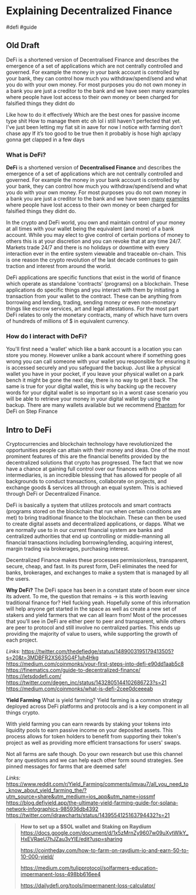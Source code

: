 # Explaining Decentralized Finance
#defi #guide 

## Old Draft
DeFi is a shortened version of Decentralised Finance and describes the emergence of a set of applications which are not centrally controlled and governed. For example the money in your bank account is controlled by your bank, they can control how much you withdraw/spend/send and what you do with your own money. For most purposes you do not own money in a bank you are just a creditor to the bank and we have seen many examples where people have lost access to their own money or been charged for falsified things they didnt do

Like how to do it effectively Which are the best ones for passive income type shit How to manage them etc oh lol i still haven't perfected that yet. I've just been letting my fiat sit in aave for now I notice with farming don’t chase apy If it’s too good to be true then it probably is hose high apr/apy gonna get clapped in a few days

### What is DeFi?

**DeFi** is a shortened version of **Decentralised Finance** and describes the emergence of a set of applications which are not centrally controlled and governed. For example the money in your bank account is controlled by your bank, they can control how much you withdraw/spend/send and what you do with your own money. For most purposes you do not own money in a bank you are just a creditor to the bank and we have seen [many](https://www.theatlantic.com/business/archive/2013/03/everything-you-need-to-know-about-the-cyprus-bank-disaster/274096/) [examples](https://www.forbes.com/sites/jackkelly/2020/02/24/wells-fargo-forced-to-pay-3-billion-for-the-banks-fake-account-scandal/?sh=4c4888f242d2) where people have lost access to their own money or been charged for falsified things they didnt do.

In the crypto and DeFi world, you own and maintain control of your money at all times with your wallet being the equivalent (and more) of a bank account. While you may elect to give control of certain portions of money to others this is at your discretion and you can revoke that at any time 24/7. Markets trade 24/7 and there is no holidays or downtime with every interaction ever in the entire system viewable and traceable on-chain. This is one reason the crypto revolution of the last decade continues to gain traction and interest from around the world.

DeFi applications are specific functions that exist in the world of finance which operate as standalone 'contracts' (programs) on a blockchain. These applications do specific things and you interact with them by initiating a transaction from your wallet to the contract. These can be anything from borrowing and lending, trading, sending money or even non-monetary things like escrow services, art and legal attestations. For the most part DeFi relates to only the monetary contracts, many of which have turn overs of hundreds of millions of $ in equivalent currency.

### How do I interact with DeFi?

You'll first need a 'wallet' which like a bank account is a location you can store you money. However unlike a bank account where if something goes wrong you can call someone with your wallet you responsible for ensuring it is accessed securely and you safeguard the backup. Just like a physical wallet you have in your pocket, if you leave your physical wallet on a park bench it might be gone the next day, there is no way to get it back. The same is true for your digital wallet, this is why backing up the recovery words for your digital wallet is so important so in a worst case scenario you will be able to retrieve your money in your digital wallet by using the backup. There are many wallets available but we recommend [Phantom](https://phantom.app/) for DeFi on Step Finance 

## **Intro to DeFi**

Cryptocurrencies and blockchain technology have revolutionized the opportunities people can attain with their money and ideas. One of the most prominent features of this are the financial benefits provided by the decentralized solutions that crypto has progressed. The fact that we now have a chance at gaining full control over our finances with no intermediaries, is an incredible blessing that has allowed for people of all backgrounds to conduct transactions, collaborate on projects, and exchange goods & services all through an equal system. This is achieved through DeFi or Decentralized Finance.

DeFi is basically a system that utilizes protocols and smart contracts (programs stored on the blockchain that run when certain conditions are met) to bring traditional finance to the blockchain. These can then be used to create digital assets and decentralized applications, or dapps. What we are normally use to in our current financial system are banks and centralized authorities that end up controlling or middle-manning all financial transactions including borrowing/lending, acquiring interest, margin trading via brokerages, purchasing interest.

Decentralized Finance makes these processes permissionless, transparent, secure, cheap, and fast. In its purest form, DeFi eliminates the need for banks, brokerages, and exchanges to make a system that is managed by all the users.

**Why DeFi?**
The DeFi space has been in a constant state of boom ever since its advent. To me, the question that remains -> is this worth leaving traditional finance for? Hell fucking yeah. Hopefully some of this information will help anyone get started in the space as well as create a new set of stakers and yield farmers that we can all learn from! Most of the processes that you'll see in DeFi are either peer to peer and transparent, while others are peer to protocol and still involve no centralized parties. This ends up providing the majority of value to users, while supporting the growth of each project.

*Links:*
https://twitter.com/thedefiedge/status/1489003195179413505?s=20&t=3MDBFR2XS635G4F1uh4Hkg
https://medium.com/coinmonks/your-first-steps-into-defi-e90dd1aab5c8
https://finematics.com/guide-to-decentralized-finance/
https://letsdodefi.com/
https://twitter.com/degen_inc/status/1432805144102686723?s=21
https://medium.com/coinmonks/what-is-defi-2cee0dceeeab

**Yield Farming**
What is yield farming? Yield farming is a common strategy deployed across DeFi platforms and protocols and is a key component in all things crypto.

With yield farming you can earn rewards by staking your tokens into liquidity pools to earn passive income on your deposited assets. This process allows for token holders to benefit from supporting their token's project as well as providing more efficient transactions for users' swaps.

Not all farms are safe though. Do your own research but use this channel for any questions and we can help each other form sound strategies. See pinned messages for farms that are deemed safe!

*Links:*
https://www.reddit.com/r/Yield_Farming/comments/imvau7/all_you_need_to_know_about_yield_farming_the/?utm_source=share&utm_medium=ios_app&utm_name=iossmf
https://blog.defiyield.app/the-ultimate-yield-farming-guide-for-solana-network-infographics-985936db4392
https://twitter.com/idrawcharts/status/1439554125163794432?s=21

> **How to set up a $SOL wallet and Staking on Raydium**
> https://docs.google.com/document/d/1x5zMrnZy9607w09uXytWlkY_HxEVRaeU7hJZau3vYIE/edit?usp=sharing
> 
> https://cointheday.com/how-to-farm-on-raydium-io-and-earn-50-to-10-000-yield/
> 
> https://medium.com/tulipprotocol/solfarmers-education-impermanent-loss-498bb616ee4
> 
> https://dailydefi.org/tools/impermanent-loss-calculator/
